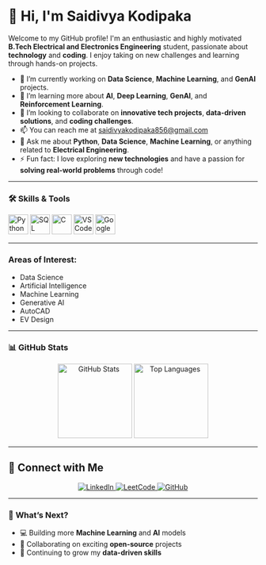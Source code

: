 # 👋 **Hi, I'm Saidivya Kodipaka**  

Welcome to my GitHub profile! I'm an enthusiastic and highly motivated **B.Tech Electrical and Electronics Engineering** student, passionate about **technology** and **coding**. I enjoy taking on new challenges and learning through hands-on projects.

- 🔭 I’m currently working on **Data Science**, **Machine Learning**, and **GenAI** projects.
- 🌱 I’m learning more about **AI**, **Deep Learning**, **GenAI**, and **Reinforcement Learning**.
- 👯 I’m looking to collaborate on **innovative tech projects**, **data-driven solutions**, and **coding challenges**.
- 📫 You can reach me at [saidivyakodipaka856@gmail.com](mailto:saidivyakodipaka856@gmail.com)
- 💬 Ask me about **Python**, **Data Science**, **Machine Learning**, or anything related to **Electrical Engineering**.
- ⚡ Fun fact: I love exploring **new technologies** and have a passion for **solving real-world problems** through code!

---

### 🛠️ **Skills & Tools**  
<p align="left">
    <img src="https://img.icons8.com/color/48/000000/python.png" alt="Python" width="40" height="40"/>
    <img src="https://img.icons8.com/ios-filled/50/000000/sql.png" alt="SQL" width="40" height="40"/>
    <img src="https://img.icons8.com/color/48/000000/c-programming.png" alt="C" width="40" height="40"/>
    <img src="https://img.icons8.com/color/48/000000/visual-studio-code-2019.png" alt="VSCode" width="40" height="40"/>
    <img src="https://img.icons8.com/color/48/000000/google-colab.png" alt="Google Colab" width="40" height="40"/>
</p>

---

### **Areas of Interest**:  
- Data Science  
- Artificial Intelligence  
- Machine Learning  
- Generative AI  
- AutoCAD
- EV Design

---

### 📊 **GitHub Stats**  
<p align="center">
  <img src="https://github-readme-stats.vercel.app/api?username=saidivya-14&show_icons=true&theme=radical&count_private=true" alt="GitHub Stats" height="150"/>
  <img src="https://github-readme-stats.vercel.app/api/top-langs?username=saidivya-14&show_icons=true&locale=en&layout=compact&theme=radical&count_private=true" alt="Top Languages" height="150"/>
</p>

---

## 🤝 **Connect with Me**  
<p align="center">
  <a href="https://www.linkedin.com/in/saidivya-kodipaka">
    <img src="https://img.shields.io/badge/LinkedIn-0077b5?style=for-the-badge&logo=linkedin&logoColor=white" alt="LinkedIn" />
  </a>
  <a href="https://leetcode.com/saidivya_14">
    <img src="https://img.shields.io/badge/LeetCode-000000?style=for-the-badge&logo=leetcode&logoColor=yellow" alt="LeetCode" />
  </a>
  <a href="https://github.com/saidivya-14">
    <img src="https://img.shields.io/badge/GitHub-181717?style=for-the-badge&logo=github&logoColor=white" alt="GitHub" />
  </a>
</p>

---

### 🎯 **What’s Next?**  
- 💻 Building more **Machine Learning** and **AI** models
- 🔄 Collaborating on exciting **open-source** projects
- 🚀 Continuing to grow my **data-driven skills**

